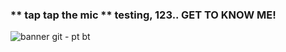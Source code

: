 ### ** tap tap the mic ** testing, 123.. GET TO KNOW ME!

![banner git - pt bt](https://github.com/marianaczar/marianaczar/assets/92161044/b817e30d-3afa-41d0-852a-e2de3a37e69a)
